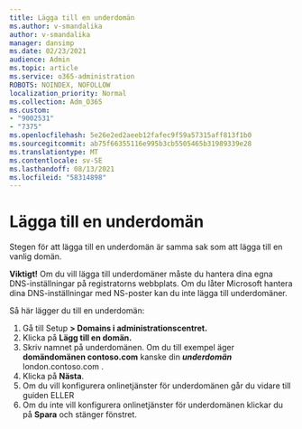 ```yaml
---
title: Lägga till en underdomän
ms.author: v-smandalika
author: v-smandalika
manager: dansimp
ms.date: 02/23/2021
audience: Admin
ms.topic: article
ms.service: o365-administration
ROBOTS: NOINDEX, NOFOLLOW
localization_priority: Normal
ms.collection: Adm_O365
ms.custom:
- "9002531"
- "7375"
ms.openlocfilehash: 5e26e2ed2aeeb12fafec9f59a57315aff813f1b0
ms.sourcegitcommit: ab75f66355116e995b3cb5505465b31989339e28
ms.translationtype: MT
ms.contentlocale: sv-SE
ms.lasthandoff: 08/13/2021
ms.locfileid: "58314898"
---
```

# <a name="add-a-subdomain"></a>Lägga till en underdomän

Stegen för att lägga till en underdomän är samma sak som att lägga till en vanlig domän. 

**Viktigt!** Om du vill lägga till underdomäner måste du hantera dina egna DNS-inställningar på registratorns webbplats. Om du låter Microsoft hantera dina DNS-inställningar med NS-poster kan du inte lägga till underdomäner. 

Så här lägger du till en underdomän:

1. Gå till Setup **> Domains i administrationscentret.**
2. Klicka på **Lägg till en domän.**
3. Skriv namnet på underdomänen. Om du till exempel äger **domändomänen contoso.com** kanske din **_underdomän_** london.contoso.com .
4. Klicka på **Nästa**.
5. Om du vill konfigurera onlinetjänster för underdomänen går du vidare till guiden ELLER
6. Om du inte vill konfigurera onlinetjänster för underdomänen klickar du på **Spara** och stänger fönstret.

